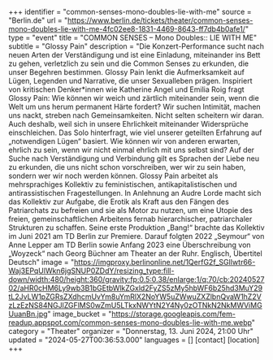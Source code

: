 +++
identifier = "common-senses-mono-doubles-lie-with-me"
source = "Berlin.de"
url = "https://www.berlin.de/tickets/theater/common-senses-mono-doubles-lie-with-me-4fc02ee8-1831-4469-8643-ff7db4b0afe1/"
type = "event"
title = "COMMON SENSES – Mono Doubles:: LIE WITH ME"
subtitle = "Glossy Pain"
description = "Die Konzert-Performance sucht nach neuen Arten der Verständigung und ist eine Einladung, miteinander ins Bett zu gehen, verletzlich zu sein und die Common Senses zu erkunden, die unser Begehren bestimmen. Glossy Pain lenkt die Aufmerksamkeit auf Lügen, Legenden und Narrative, die unser Sexualleben prägen. Inspiriert von kritischen Denker*innen wie Katherine Angel und Emilia Roig fragt Glossy Pain: Wie können wir weich und zärtlich miteinander sein, wenn die Welt um uns herum permanent Härte fordert? Wir suchen Intimität, machen uns nackt, streben nach Gemeinsamkeiten. Nicht selten scheitern wir daran. Auch deshalb, weil sich in unsere Ehrlichkeit miteinander Widersprüche einschleichen. Das Solo hinterfragt, wie viel unserer geteilten Erfahrung auf „notwendigen Lügen“ basiert. Wie können wir von anderen erwarten, ehrlich zu sein, wenn wir nicht einmal ehrlich mit uns selbst sind? Auf der Suche nach Verständigung und Verbindung gilt es Sprachen der Liebe neu zu erkunden, die uns nicht schon vorschreiben, wer wir zu sein haben, sondern wer wir noch werden können. Glossy Pain arbeitet als mehrsprachiges Kollektiv zu feministischen, antikapitalistischen und antirassistischen Fragestellungen. In Anlehnung an Audre Lorde macht sich das Kollektiv zur Aufgabe, die Erotik als Kraft aus den Fängen des Patriarchats zu befreien und sie als Motor zu nutzen, um eine Utopie des freien, gemeinschaftlichen Arbeitens fernab hierarchischer, patriarchaler Strukturen zu schaffen. Seine erste Produktion „Bang!“ brachte das Kollektiv im Juni 2021 am TD Berlin zur Premiere. Darauf folgten 2022 „Seymour“ von Anne Lepper am TD Berlin sowie Anfang 2023 eine Überschreibung von „Woyzeck“ nach Georg Büchner am Theater an der Ruhr. Englisch, Übertitel Deutsch"
image = "https://imgproxy.berlinonline.net/1QerfG2f_SGlIwtr66-Waj3EPqUlWkn6jgSNUP0ZDdY/resizing_type:fill-down/width:480/height:360/gravity:fp:0.5:0.38/enlarge:1/q:70/cb:2024052702/aHR0cHM6Ly9wb3B1bGEtbWlkZGxld2FyZS5zMy5hbWF6b25hd3MuY29tL2JvLW1pZGRsZXdhcmUvYm8uYmRlX2NoYW5uZWwuZXZlbnQvaW1hZ2VzLzEzNS84NGJlZGFlMS0wZmU5LTkxNWYtN2Y4Ny0zOTNkN2NkMWViMGUuanBn.jpg"
image_bucket = "https://storage.googleapis.com/fem-readup.appspot.com/common-senses-mono-doubles-lie-with-me.webp"
category = "Theater"
organizer = "Donnerstag, 13. Juni 2024, 21:00 Uhr"
updated = "2024-05-27T00:36:53.000"
languages = []
[contact]
[location]
+++